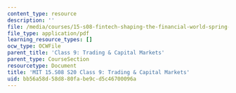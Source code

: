```yaml
---
content_type: resource
description: ''
file: /media/courses/15-s08-fintech-shaping-the-financial-world-spring-2020/bb56a58d58d880fabe9cd5c46700096a_MIT15-S08S20_class9.pdf
file_type: application/pdf
learning_resource_types: []
ocw_type: OCWFile
parent_title: 'Class 9: Trading & Capital Markets'
parent_type: CourseSection
resourcetype: Document
title: 'MIT 15.S08 S20 Class 9: Trading & Capital Markets'
uid: bb56a58d-58d8-80fa-be9c-d5c46700096a
---
```

